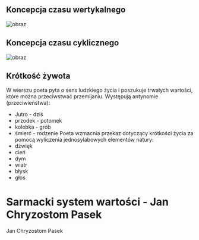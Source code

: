 ## Koncepcja czasu wertykalnego  
![obraz](https://github.com/user-attachments/assets/fa5cad46-2726-4b6d-9ca1-9e73841b7efb)  
## Koncepcja czasu cyklicznego
![obraz](https://github.com/user-attachments/assets/a31000d4-2113-4398-bd0f-5eb8b6fe80ce)  
## Krótkość żywota
W wierszu poeta pyta o sens ludzkiego życia i poszukuje trwałych wartości, które można przeciwstwać przemijaniu. Występują antynomie (przeciwieństwa):
- Jutro - dziś
- przodek - potomek
- kolebka - grób
- śmierć - rodzenie
Poeta wzmacnia przekaz dotyczący krótkości życia za pomocą wyliczenia jednosylabowych elementów natury:
- dżwięk
- cień
- dym
- wiatr
- błysk
- głos
# Sarmacki system wartości - Jan Chryzostom Pasek
Jan Chryzostom Pasek

